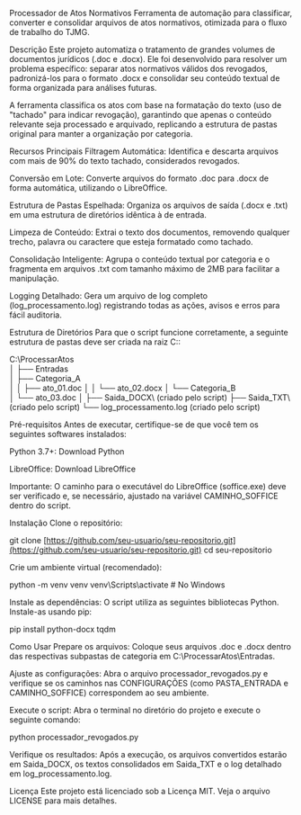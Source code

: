 Processador de Atos Normativos
Ferramenta de automação para classificar, converter e consolidar arquivos de atos normativos, otimizada para o fluxo de trabalho do TJMG.

Descrição
Este projeto automatiza o tratamento de grandes volumes de documentos jurídicos (.doc e .docx). Ele foi desenvolvido para resolver um problema específico: separar atos normativos válidos dos revogados, padronizá-los para o formato .docx e consolidar seu conteúdo textual de forma organizada para análises futuras.

A ferramenta classifica os atos com base na formatação do texto (uso de "tachado" para indicar revogação), garantindo que apenas o conteúdo relevante seja processado e arquivado, replicando a estrutura de pastas original para manter a organização por categoria.

Recursos Principais
Filtragem Automática: Identifica e descarta arquivos com mais de 90% do texto tachado, considerados revogados.

Conversão em Lote: Converte arquivos do formato .doc para .docx de forma automática, utilizando o LibreOffice.

Estrutura de Pastas Espelhada: Organiza os arquivos de saída (.docx e .txt) em uma estrutura de diretórios idêntica à de entrada.

Limpeza de Conteúdo: Extrai o texto dos documentos, removendo qualquer trecho, palavra ou caractere que esteja formatado como tachado.

Consolidação Inteligente: Agrupa o conteúdo textual por categoria e o fragmenta em arquivos .txt com tamanho máximo de 2MB para facilitar a manipulação.

Logging Detalhado: Gera um arquivo de log completo (log_processamento.log) registrando todas as ações, avisos e erros para fácil auditoria.

Estrutura de Diretórios
Para que o script funcione corretamente, a seguinte estrutura de pastas deve ser criada na raiz C:\:

C:\ProcessarAtos\
│
├── Entradas\
│   ├── Categoria_A\
│   │   ├── ato_01.doc
│   │   └── ato_02.docx
│   └── Categoria_B\
│       └── ato_03.doc
│
├── Saida_DOCX\      (criado pelo script)
├── Saida_TXT\       (criado pelo script)
└── log_processamento.log  (criado pelo script)

Pré-requisitos
Antes de executar, certifique-se de que você tem os seguintes softwares instalados:

Python 3.7+: Download Python

LibreOffice: Download LibreOffice

Importante: O caminho para o executável do LibreOffice (soffice.exe) deve ser verificado e, se necessário, ajustado na variável CAMINHO_SOFFICE dentro do script.

Instalação
Clone o repositório:

git clone [https://github.com/seu-usuario/seu-repositorio.git](https://github.com/seu-usuario/seu-repositorio.git)
cd seu-repositorio

Crie um ambiente virtual (recomendado):

python -m venv venv
venv\Scripts\activate  # No Windows

Instale as dependências:
O script utiliza as seguintes bibliotecas Python. Instale-as usando pip:

pip install python-docx tqdm

Como Usar
Prepare os arquivos: Coloque seus arquivos .doc e .docx dentro das respectivas subpastas de categoria em C:\ProcessarAtos\Entradas\.

Ajuste as configurações: Abra o arquivo processador_revogados.py e verifique se os caminhos nas CONFIGURAÇÕES (como PASTA_ENTRADA e CAMINHO_SOFFICE) correspondem ao seu ambiente.

Execute o script: Abra o terminal no diretório do projeto e execute o seguinte comando:

python processador_revogados.py

Verifique os resultados: Após a execução, os arquivos convertidos estarão em Saida_DOCX, os textos consolidados em Saida_TXT e o log detalhado em log_processamento.log.

Licença
Este projeto está licenciado sob a Licença MIT. Veja o arquivo LICENSE para mais detalhes.
